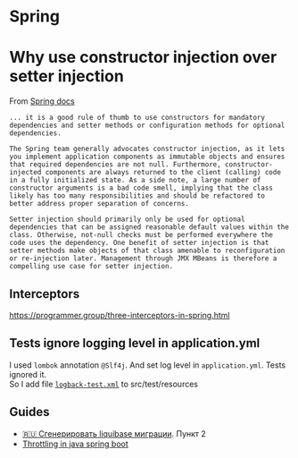 # Spring

# Why use constructor injection over setter injection
From [Spring docs](https://docs.spring.io/spring-framework/docs/current/reference/html/core.html#beans-setter-injection)

```
... it is a good rule of thumb to use constructors for mandatory dependencies and setter methods or configuration methods for optional dependencies.

The Spring team generally advocates constructor injection, as it lets you implement application components as immutable objects and ensures that required dependencies are not null. Furthermore, constructor-injected components are always returned to the client (calling) code in a fully initialized state. As a side note, a large number of constructor arguments is a bad code smell, implying that the class likely has too many responsibilities and should be refactored to better address proper separation of concerns.

Setter injection should primarily only be used for optional dependencies that can be assigned reasonable default values within the class. Otherwise, not-null checks must be performed everywhere the code uses the dependency. One benefit of setter injection is that setter methods make objects of that class amenable to reconfiguration or re-injection later. Management through JMX MBeans is therefore a compelling use case for setter injection.
```

## Interceptors
https://programmer.group/three-interceptors-in-spring.html

## Tests ignore logging level in application.yml
I used `lombok` annotation `@Slf4j`. And set log level in `application.yml`.  Tests ignored it.  
So I add file [`logback-test.xml`](files/logback-test.xml) to src/test/resources  


## Guides
* [🇷🇺 Сгенерировать liquibase миграции](https://sysout.ru/rabota-s-liquibase/). Пункт 2
* [Throttling in java spring boot](https://golb.hplar.ch/2019/08/rate-limit-bucket4j.html)
